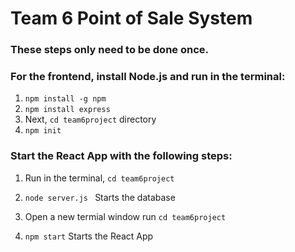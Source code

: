 # Team 6 Point of Sale System

### These steps only need to be done once. 
### For the frontend, install Node.js and run in the terminal:
1. `npm install -g npm`
2. `npm install express`
3. Next, `cd team6project` directory
4. `npm init`

### Start the React App with the following steps:
1. Run in the terminal, `cd team6project`
2. `node server.js ` Starts the database

3. Open a new termial window run `cd team6project`
4. `npm start` Starts the React App


